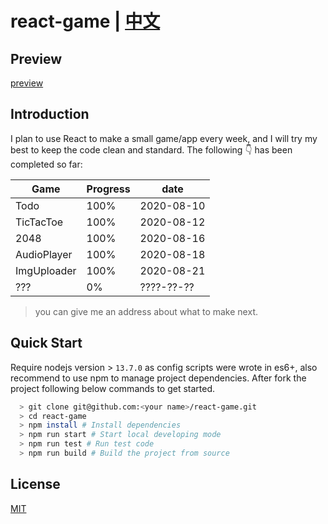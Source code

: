 # react-game | [中文](/README_CN.md)

## Preview

[preview](https://image.innoweb.cn/2020-08-14-015734.png)

## Introduction

I plan to use React to make a small game/app every week, and I will try my best to keep the code clean and standard. The following 👇 has been completed so far:

| **Game**    | **Progress** | **date**   |
| ----------- | ------------ | ---------- |
| Todo        | 100%         | 2020-08-10 |
| TicTacToe   | 100%         | 2020-08-12 |
| 2048        | 100%         | 2020-08-16 |
| AudioPlayer | 100%         | 2020-08-18 |
| ImgUploader | 100%         | 2020-08-21 |
| ???         | 0%           | ????-??-?? |

> you can give me an address about what to make next.

## Quick Start

Require nodejs version > `13.7.0` as config scripts were wrote in es6+, also recommend to use npm to manage project dependencies. After fork the project following below commands to get started.

```bash
  > git clone git@github.com:<your name>/react-game.git
  > cd react-game
  > npm install # Install dependencies
  > npm run start # Start local developing mode
  > npm run test # Run test code
  > npm run build # Build the project from source
```

## License

[MIT]()